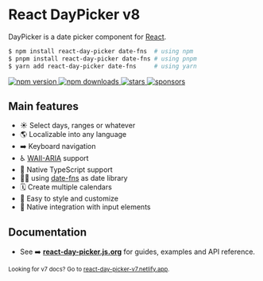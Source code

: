 # React DayPicker v8

DayPicker is a date picker component for [React](https://reactjs.org).

```bash
$ npm install react-day-picker date-fns  # using npm
$ pnpm install react-day-picker date-fns # using pnpm
$ yarn add react-day-picker date-fns     # using yarn
```

<a href="https://www.npmjs.com/package/react-day-picker">
  <img src="https://img.shields.io/npm/v/react-day-picker.svg?style=flat-square" alt="npm version"/>
</a> <a href="http://npm-stat.com/charts.html?package=react-day-picker">
  <img src="https://img.shields.io/npm/dm/react-day-picker.svg?style=flat-square" alt="npm downloads"/>
</a> <a href="https://github.com/gpbl/react-day-picker/stargazers">
<img src="https://img.shields.io/github/stars/gpbl/react-day-picker?style=flat-square" alt="stars"/>
</a> <a href="https://github.com/sponsors/gpbl">
  <img src="https://img.shields.io/github/sponsors/gpbl?style=flat-square" alt="sponsors"/>
</a>

## Main features

- ☀️ Select days, ranges or whatever
- 🌎 Localizable into any language
- ➡️ Keyboard navigation
- ♿️ [WAII-ARIA](https://developer.mozilla.org/en-US/docs/Web/Accessibility/ARIA) support
- 🤖 Native TypeScript support
- 🧘‍♀️ using [date-fns](http://date-fns.org) as date library
- 🗓 Create multiple calendars
- 🎨 Easy to style and customize
- 📄 Native integration with input elements

## Documentation

- See ➡️ **[react-day-picker.js.org](http://react-day-picker.js.org)** for guides, examples and API reference.

<small>Looking for v7 docs? Go to <a href="https://react-day-picker-v7.netlify.app" target="_blank">react-day-picker-v7.netlify.app</a>.</small>
